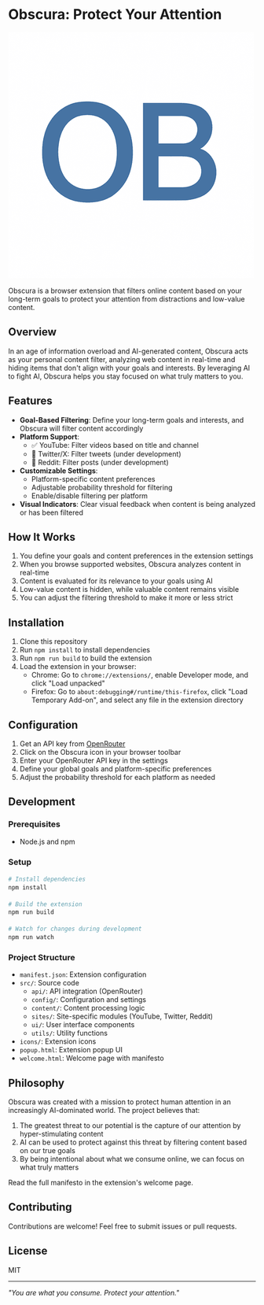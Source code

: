 # Obscura: Protect Your Attention

![Obscura Logo](icons/vz_500.png)

Obscura is a browser extension that filters online content based on your long-term goals to protect your attention from distractions and low-value content.

## Overview

In an age of information overload and AI-generated content, Obscura acts as your personal content filter, analyzing web content in real-time and hiding items that don't align with your goals and interests. By leveraging AI to fight AI, Obscura helps you stay focused on what truly matters to you.

## Features

- **Goal-Based Filtering**: Define your long-term goals and interests, and Obscura will filter content accordingly
- **Platform Support**:
  - ✅ YouTube: Filter videos based on title and channel
  - 🔄 Twitter/X: Filter tweets (under development)
  - 🔄 Reddit: Filter posts (under development)
- **Customizable Settings**:
  - Platform-specific content preferences
  - Adjustable probability threshold for filtering
  - Enable/disable filtering per platform
- **Visual Indicators**: Clear visual feedback when content is being analyzed or has been filtered

## How It Works

1. You define your goals and content preferences in the extension settings
2. When you browse supported websites, Obscura analyzes content in real-time
3. Content is evaluated for its relevance to your goals using AI
4. Low-value content is hidden, while valuable content remains visible
5. You can adjust the filtering threshold to make it more or less strict

## Installation

1. Clone this repository
2. Run `npm install` to install dependencies
3. Run `npm run build` to build the extension
4. Load the extension in your browser:
   - Chrome: Go to `chrome://extensions/`, enable Developer mode, and click "Load unpacked"
   - Firefox: Go to `about:debugging#/runtime/this-firefox`, click "Load Temporary Add-on", and select any file in the extension directory

## Configuration

1. Get an API key from [OpenRouter](https://openrouter.ai/)
2. Click on the Obscura icon in your browser toolbar
3. Enter your OpenRouter API key in the settings
4. Define your global goals and platform-specific preferences
5. Adjust the probability threshold for each platform as needed

## Development

### Prerequisites

- Node.js and npm

### Setup

```bash
# Install dependencies
npm install

# Build the extension
npm run build

# Watch for changes during development
npm run watch
```

### Project Structure

- `manifest.json`: Extension configuration
- `src/`: Source code
  - `api/`: API integration (OpenRouter)
  - `config/`: Configuration and settings
  - `content/`: Content processing logic
  - `sites/`: Site-specific modules (YouTube, Twitter, Reddit)
  - `ui/`: User interface components
  - `utils/`: Utility functions
- `icons/`: Extension icons
- `popup.html`: Extension popup UI
- `welcome.html`: Welcome page with manifesto

## Philosophy

Obscura was created with a mission to protect human attention in an increasingly AI-dominated world. The project believes that:

1. The greatest threat to our potential is the capture of our attention by hyper-stimulating content
2. AI can be used to protect against this threat by filtering content based on our true goals
3. By being intentional about what we consume online, we can focus on what truly matters

Read the full manifesto in the extension's welcome page.

## Contributing

Contributions are welcome! Feel free to submit issues or pull requests.

## License

MIT

---

_"You are what you consume. Protect your attention."_
